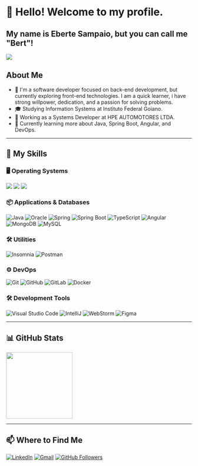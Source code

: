 # 👋 Hello! Welcome to my profile.

## My name is Eberte Sampaio, but you can call me "Bert"!

![](https://komarev.com/ghpvc/?username=EberteSampaio&color=006bed)

## About Me

- 🤔 I'm a software developer focused on back-end development, but currently exploring front-end technologies. I am a quick learner, i have strong willpower, dedication, and a passion for solving problems.
- 🎓 Studying Information Systems at Instituto Federal Goiano.
- 💼 Working as a Systems Developer at HPE AUTOMOTORES LTDA.
- 🌱 Currently learning more about Java, Spring Boot, Angular, and DevOps.

---

## 🚀 My Skills

### 🖥️ Operating Systems
![](https://img.shields.io/badge/Windows-0078D6?style=for-the-badge&logo=windows&logoColor=white)
![](https://img.shields.io/badge/Linux-FCC624?style=for-the-badge&logo=linux&logoColor=black)
![](https://img.shields.io/badge/Ubuntu-E95420?style=for-the-badge&logo=ubuntu&logoColor=white)

### 📦 Applications & Databases
![Java](https://img.shields.io/badge/Java-ED8B00?style=for-the-badge&logo=openjdk&logoColor=white)
![Oracle](https://img.shields.io/badge/Oracle-F80000?style=for-the-badge&logo=Oracle&logoColor=white)
![Spring](https://img.shields.io/badge/Spring-6DB33F?style=for-the-badge&logo=spring&logoColor=white)
![Spring Boot](https://img.shields.io/badge/Spring_Boot-6DB33F?style=for-the-badge&logo=spring-boot&logoColor=white)
![TypeScript](https://img.shields.io/badge/TypeScript-007ACC?style=for-the-badge&logo=typescript&logoColor=white)
![Angular](https://img.shields.io/badge/Angular-DD0031?style=for-the-badge&logo=angular&logoColor=white)
![MongoDB](https://img.shields.io/badge/MongoDB-4EA94B?style=for-the-badge&logo=mongodb&logoColor=white)
![MySQL](https://img.shields.io/badge/MySQL-005C84?style=for-the-badge&logo=mysql&logoColor=white)

### 🛠️ Utilities
![Insomnia](https://img.shields.io/badge/Insomnia-5849be?style=for-the-badge&logo=Insomnia&logoColor=white)
![Postman](https://img.shields.io/badge/Postman-FF6C37?style=for-the-badge&logo=Postman&logoColor=white)

### ⚙️ DevOps
![Git](https://img.shields.io/badge/GIT-E44C30?style=for-the-badge&logo=git&logoColor=white)
![GitHub](https://img.shields.io/badge/GitHub-100000?style=for-the-badge&logo=github&logoColor=white)
![GitLab](https://img.shields.io/badge/GitLab-330F63?style=for-the-badge&logo=gitlab&logoColor=white)
![Docker](https://img.shields.io/badge/Docker-2CA5E0?style=for-the-badge&logo=docker&logoColor=white)

### 🛠️ Development Tools
![Visual Studio Code](https://img.shields.io/badge/Visual_Studio_Code-0078D4?style=for-the-badge&logo=visual%20studio%20code&logoColor=white)
![IntelliJ](https://img.shields.io/badge/IntelliJ_IDEA-000000.svg?style=for-the-badge&logo=intellij-idea&logoColor=white)
![WebStorm](https://img.shields.io/badge/WebStorm-000000?style=for-the-badge&logo=WebStorm&logoColor=white)
![Figma](https://img.shields.io/badge/Figma-F24E1E?style=for-the-badge&logo=figma&logoColor=white)

---

## 📊 GitHub Stats

<a href="https://github.com/EberteSampaio">
  <img height="180em" src="https://github-readme-stats.vercel.app/api?username=EberteSampaio&theme=dark&show_icons=true"/>
</a>

---

## 📫 Where to Find Me

[![LinkedIn](https://img.shields.io/badge/-LinkedIn-blue?style=flat-square&logo=linkedin&logoColor=white)](https://www.linkedin.com/in/eberte-sampaio-bb7791265/)
[![Gmail](https://img.shields.io/badge/-Gmail-006bed?style=flat-square&logo=Gmail&logoColor=white)](mailto:deveberte@gmail.com)
[![GitHub Followers](https://img.shields.io/github/followers/EberteSampaio?label=follow&style=social)](https://github.com/EberteSampaio)
